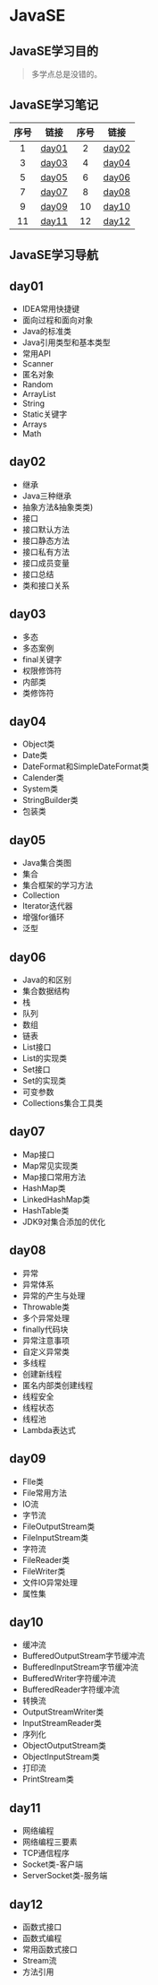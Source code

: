# JavaSE

## JavaSE学习目的

> 多学点总是没错的。

## JavaSE学习笔记

| 序号 |           链接            | 序号 |           链接            |
| :--: | :-----------------------: | :--: | :-----------------------: |
|  1   | [day01](./day01/day01.md) |  2   | [day02](./day02/day02.md) |
|  3   | [day03](./day03/day03.md) |  4   | [day04](./day04/day04.md) |
|  5   | [day05](./day05/day05.md) |  6   | [day06](./day06/day06.md) |
|  7   | [day07](./day07/day07.md) |  8   | [day08](./day08/day08.md) |
|  9   | [day09](./day09/day09.md) |  10  | [day10](./day10/day10.md) |
|  11  | [day11](./day11/day11.md) |  12  | [day12](./day12/day12.md) |

## JavaSE学习导航

## day01

- IDEA常用快捷键
- 面向过程和面向对象
- Java的标准类
- Java引用类型和基本类型
- 常用API
- Scanner
- 匿名对象
- Random
- ArrayList
- String
- Static关键字
- Arrays
- Math

## day02

- 继承
- Java三种继承
- 抽象方法&抽象类类)
- 接口
- 接口默认方法
- 接口静态方法
- 接口私有方法
- 接口成员变量
- 接口总结
- 类和接口关系

## day03

- 多态
- 多态案例
- final关键字
- 权限修饰符
- 内部类
- 类修饰符

## day04

- Object类
- Date类
- DateFormat和SimpleDateFormat类
- Calender类
- System类
- StringBuilder类
- 包装类

## day05

- Java集合类图
- 集合
- 集合框架的学习方法
- Collection
- Iterator迭代器
- 增强for循环
- 泛型

## day06

- Java的和区别
- 集合数据结构
- 栈
- 队列
- 数组
- 链表
- List接口
- List的实现类
- Set接口
- Set的实现类
- 可变参数
- Collections集合工具类
	
## day07

- Map接口
- Map常见实现类
- Map接口常用方法
- HashMap类
- LinkedHashMap类
- HashTable类
- JDK9对集合添加的优化
	
## day08

- 异常
- 异常体系
- 异常的产生与处理
- Throwable类
- 多个异常处理
- finally代码块
- 异常注意事项
- 自定义异常类
- 多线程
- 创建新线程
- 匿名内部类创建线程
- 线程安全
- 线程状态
- 线程池
- Lambda表达式

## day09

- FIle类
- File常用方法
- IO流
- 字节流
- FileOutputStream类
- FileInputStream类
- 字符流
- FileReader类
- FileWriter类
- 文件IO异常处理
- 属性集

## day10

- 缓冲流
- BufferedOutputStream字节缓冲流
- BufferedInputStream字节缓冲流
- BufferedWriter字符缓冲流
- BufferedReader字符缓冲流
- 转换流
- OutputStreamWriter类
- InputStreamReader类
- 序列化
- ObjectOutputStream类
- ObjectInputStream类
- 打印流
- PrintStream类

## day11

- 网络编程
- 网络编程三要素
- TCP通信程序
- Socket类-客户端
- ServerSocket类-服务端
	
## day12

- 函数式接口
- 函数式编程
- 常用函数式接口
- Stream流
- 方法引用